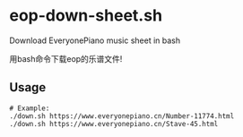 # eop-down-sheet.sh
Download EveryonePiano music sheet in bash

用bash命令下载eop的乐谱文件!

## Usage

```shell
# Example:
./down.sh https://www.everyonepiano.cn/Number-11774.html
./down.sh https://www.everyonepiano.cn/Stave-45.html
```
